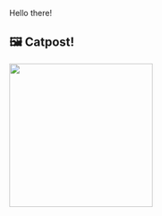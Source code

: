 Hello there!



## 🖼️ Catpost!

<sub>
    <img src="https://cdn2.thecatapi.com/images/RBFPckGiy.png" height="256">
</sub>

